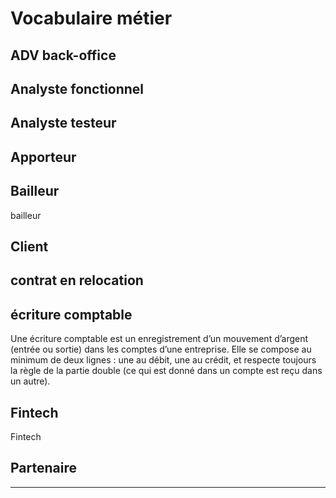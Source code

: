 # Vocabulaire métier


## ADV back-office

## Analyste fonctionnel

## Analyste testeur

## Apporteur

## Bailleur

bailleur

## Client

## contrat en relocation

## écriture comptable

Une écriture comptable est un enregistrement d’un mouvement d’argent (entrée ou sortie) dans les comptes d’une entreprise. Elle se compose au minimum de deux lignes : une au débit, une au crédit, et respecte toujours la règle de la partie double (ce qui est donné dans un compte est reçu dans un autre).

## Fintech

Fintech

## Partenaire

---